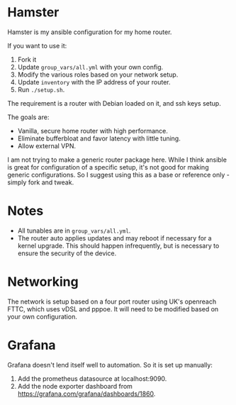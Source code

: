 # Hamster

Hamster is my ansible configuration for my home router.

If you want to use it:
1. Fork it
2. Update `group_vars/all.yml` with your own config.
3. Modify the various roles based on your network setup.
4. Update `inventory` with the IP address of your router.
5. Run `./setup.sh`.

The requirement is a router with Debian loaded on it, and ssh keys setup.

The goals are:
* Vanilla, secure home router with high performance.
* Eliminate bufferbloat and favor latency with little tuning.
* Allow external VPN.

I am not trying to make a generic router package here. While I think ansible is great for configuration of a specific
setup, it's not good for making generic configurations. So I suggest using this as a base or reference only -
simply fork and tweak.

# Notes

* All tunables are in `group_vars/all.yml`.
* The router auto applies updates and may reboot if necessary for a kernel upgrade. This should happen
infrequently, but is necessary to ensure the security of the device.

# Networking

The network is setup based on a four port router using UK's openreach FTTC, which uses vDSL and pppoe. It will
need to be modified based on your own configuration.

# Grafana

Grafana doesn't lend itself well to automation. So it is set up manually:

1. Add the prometheus datasource at localhost:9090.
2. Add the node exporter dashboard from  https://grafana.com/grafana/dashboards/1860.

